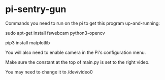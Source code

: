 # pi-sentry-gun
Commands you need to run on the pi to get this program up-and-running:

sudo apt-get install fswebcam python3-opencv

pip3 install matplotlib


You will also need to enable camera in the Pi's configuration menu.

Make sure the constant at the top of main.py is set to the right video.

You may need to change it to /dev/video0
